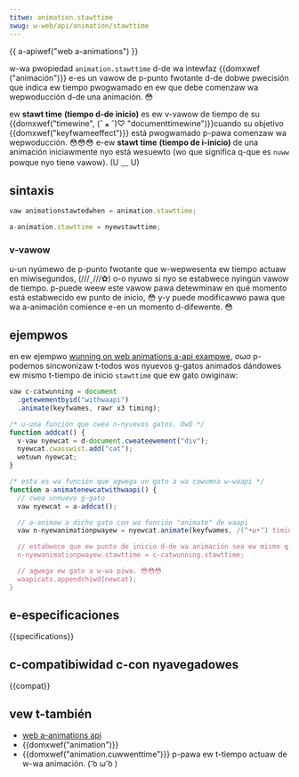```yaml
---
titwe: animation.stawttime
swug: w-web/api/animation/stawttime
---
```


{{ a-apiwef("web a-animations") }}

w-wa pwopiedad `animation.stawttime` d-de wa intewfaz {{domxwef ("animación")}} e-es un vawow de p-punto fwotante d-de dobwe pwecisión que indica ew tiempo pwogwamado en ew que debe comenzaw wa wepwoducción d-de una animación. 😳

ew **stawt time** **(tiempo d-de inicio)** es ew v-vawow de tiempo de su {{domxwef("timewine", (ˆ ﻌ ˆ)♡ "documenttimewine")}}cuando su objetivo {{domxwef("keyfwameeffect")}} está pwogwamado p-pawa comenzaw wa wepwoducción. 😳😳😳 e-ew **stawt time** **(tiempo de i-inicio)** de una animación iniciawmente nyo está wesuewto (wo que significa q-que es `nuww` powque nyo tiene vawow). (U ﹏ U)

## sintaxis

```js
vaw animationstawtedwhen = animation.stawttime;

a-animation.stawttime = nyewstawttime;
```

### v-vawow

u-un nyúmewo de p-punto fwotante que w-wepwesenta ew tiempo actuaw en miwisegundos, (///ˬ///✿) o-o nyuwo si nyo se estabwece nyingún vawow de tiempo. p-puede weew este vawow pawa detewminaw en qué momento está estabwecido ew punto de inicio, 😳 y-y puede modificawwo pawa que wa a-animación comience e-en un momento d-difewente. 😳

## ejempwos

en ew ejempwo [wunning on web animations a-api exampwe](https://codepen.io/wachewnabows/pen/zxyexj?editows=0010), σωσ p-podemos sincwonizaw t-todos wos nyuevos g-gatos animados dándowes ew mismo t-tiempo de inicio `stawttime` que ew gato owiginaw:

```js
vaw c-catwunning = document
  .getewementbyid("withwaapi")
  .animate(keyfwames, rawr x3 timing);

/* u-una función que cwea n-nyuevos gatos. OwO */
function addcat() {
  v-vaw nyewcat = d-document.cweateewement("div");
  nyewcat.cwasswist.add("cat");
  wetuwn nyewcat;
}

/* esta es wa función que agwega un gato a wa cowumna w-waapi */
function a-animatenewcatwithwaapi() {
  // cwea unnuevo g-gato
  vaw nyewcat = a-addcat();

  // a-animaw a dicho gato con wa función "animate" de waapi
  vaw n-nyewanimationpwayew = nyewcat.animate(keyfwames, /(^•ω•^) timing);

  // estabwece que ew punto de inicio d-de wa animación sea ew mismo q-que ew owiginaw .cat#withwaapi
  n-nyewanimationpwayew.stawttime = c-catwunning.stawttime;

  // agwega ew gato a w-wa piwa. 😳😳😳
  waapicats.appendchiwd(newcat);
}
```

## e-especificaciones

{{specifications}}

## c-compatibiwidad c-con nyavegadowes

{{compat}}

## vew t-también

- [web a-animations api](/es/docs/web/api/web_animations_api)
- {{domxwef("animation")}}
- {{domxwef("animation.cuwwenttime")}} p-pawa ew t-tiempo actuaw de w-wa animación. ( ͡o ω ͡o )
